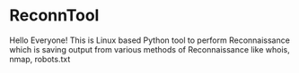 # ReconnTool
Hello Everyone!
This is Linux based Python tool to perform Reconnaissance which is saving output from various methods of Reconnaissance 
like whois, nmap, robots.txt
